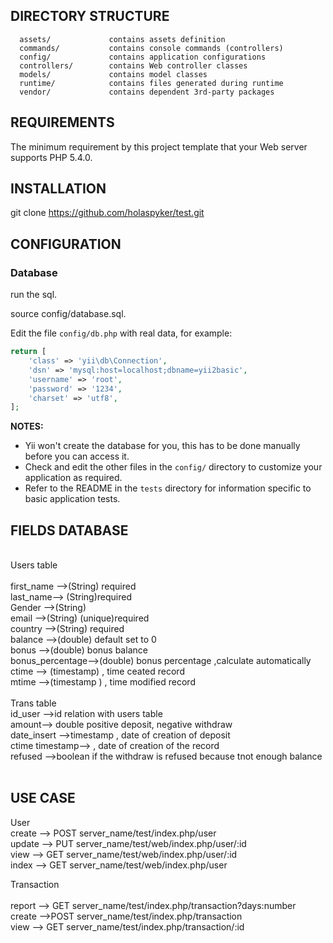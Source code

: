 
DIRECTORY STRUCTURE
-------------------

      assets/             contains assets definition
      commands/           contains console commands (controllers)
      config/             contains application configurations
      controllers/        contains Web controller classes
      models/             contains model classes
      runtime/            contains files generated during runtime
      vendor/             contains dependent 3rd-party packages



REQUIREMENTS
------------

The minimum requirement by this project template that your Web server supports PHP 5.4.0.


INSTALLATION
------------
 git clone https://github.com/holaspyker/test.git

CONFIGURATION
-------------

### Database


run the sql.<br>

source config/database.sql.<br>


Edit the file `config/db.php` with real data, for example:

```php
return [
    'class' => 'yii\db\Connection',
    'dsn' => 'mysql:host=localhost;dbname=yii2basic',
    'username' => 'root',
    'password' => '1234',
    'charset' => 'utf8',
];
```

**NOTES:**
- Yii won't create the database for you, this has to be done manually before you can access it.
- Check and edit the other files in the `config/` directory to customize your application as required.
- Refer to the README in the `tests` directory for information specific to basic application tests.


FIELDS DATABASE
----------------

<br>
Users table<br>
<br>
first_name -->(String) required<br>
last_name--> (String)required<br>
Gender -->(String)<br>
email -->(String) (unique)required<br>
country -->(String) required<br>
balance -->(double) default set to 0<br>
bonus -->(double)  bonus balance<br>
bonus_percentage-->(double) bonus percentage ,calculate automatically<br>
ctime --> (timestamp) ,  time ceated record<br>
mtime -->(timestamp ) , time modified record<br>
<br>
Trans table <br>
id_user -->id relation with users table<br>
amount--> double positive deposit, negative withdraw<br>
date_insert -->timestamp , date of creation of deposit<br>
ctime timestamp--> , date of creation of the record<br>
refused -->boolean if the withdraw is refused because tnot enough balance <br>
<br>



USE CASE
--------

User 
<br>
create --> POST  server_name/test/index.php/user <br>
update --> PUT   server_name/test/web/index.php/user/:id <br>
view   --> GET   server_name/test/web/index.php/user/:id <br>
index  --> GET   server_name/test/web/index.php/user <br>


Transaction <br><br>
report   --> GET server_name/test/index.php/transaction?days:number <br>
create   -->POST server_name/test/index.php/transaction <br>
view     --> GET server_name/test/index.php/transaction/:id <br>



